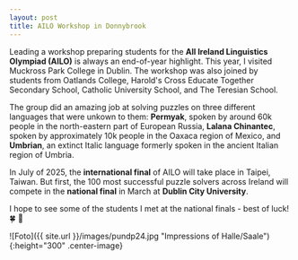 ```yaml
---
layout: post
title: AILO Workshop in Donnybrook
---
```


Leading a workshop preparing students for the <strong>All Ireland Linguistics Olympiad (AILO)</strong> is always an end-of-year highlight.
This year, I visited Muckross Park College in Dublin. The workshop was also joined by students from Oatlands College, Harold's Cross Educate Together Secondary School, Catholic University School, and The Teresian School. 

The group did an amazing job at solving puzzles on three different languages that were unkown to them: <strong>Permyak</strong>, spoken by around 60k people in the north-eastern part of European Russia, <strong>Lalana Chinantec</strong>, spoken by approximately 10k people in the Oaxaca region of Mexico, and <strong>Umbrian</strong>, an extinct Italic language formerly spoken in the ancient Italian region of Umbria. 

In July of 2025, the <strong>international final</strong> of AILO will take place in Taipei, Taiwan. 
But first, the 100 most successful puzzle solvers across Ireland will compete in the <strong>national final</strong> in March at <strong>Dublin City University</strong>.

I hope to see some of the students I met at the national finals - best of luck! &#127808; &#128221; 

![Foto]({{ site.url }}/images/pundp24.jpg "Impressions of Halle/Saale"){:height="300" .center-image}
